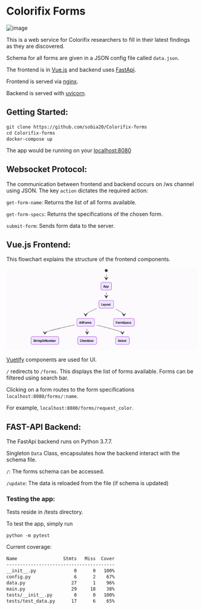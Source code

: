 # Colorifix Forms

![image](https://user-images.githubusercontent.com/23616603/110259932-e90d8c80-7fcb-11eb-947f-860bdfcd7c3b.png)

This is a web service for Colorifix researchers to fill in their latest findings as they are discovered.

Schema for all forms are given in a JSON config file called `data.json`.

The frontend is in [Vue.js](https://vuejs.org/) and backend uses [FastApi](https://fastapi.tiangolo.com/). 

Frontend is served via [nginx](https://www.nginx.com/).

Backend is served with [uvicorn](https://www.uvicorn.org/).

## Getting Started:

```
git clone https://github.com/sobia20/Colorifix-forms
cd Colorifix-forms
docker-compose up
```
The app would be running on your [localhost:8080](localhost:8080)
## Websocket Protocol:

The communication between frontend and backend occurs on /ws channel using JSON.
The key `action` dictates the required action:

`get-form-name`: Returns the list of all forms available.

`get-form-specs`: Returns the specifications of the chosen form.

`submit-form`: Sends form data to the server.

## Vue.js Frontend:

This flowchart explains the structure of the frontend components.

![alt text](https://github.com/sobia20/Colorifix-forms/blob/main/readme.png)

[Vuetify](https://vuetifyjs.com/en/) components are used for UI.

`/` redirects to `/forms`.
This displays the list of forms available.
Forms can be filtered using search bar.

Clicking on a form routes to the form specifications `localhost:8080/forms/:name`.

For example, `localhost:8080/forms/request_color`.


## FAST-API Backend:

The FastApi backend runs on Python 3.7.7.

Singleton `Data` Class, encapsulates how the backend interact with the schema file.

`/`:        The forms schema can be accessed.

`/update`:  The data is reloaded from the file (if schema is updated)

### Testing the app:

Tests reside in /tests directory. 

To test the app, simply run 

```
python -m pytest
```

Current coverage:
```
Name                 Stmts   Miss  Cover
----------------------------------------
__init__.py              0      0   100%
config.py                6      2    67%
data.py                 27      1    96%
main.py                 29     18    38%
tests/__init__.py        0      0   100%
tests/test_data.py      17      6    65%

```
 

